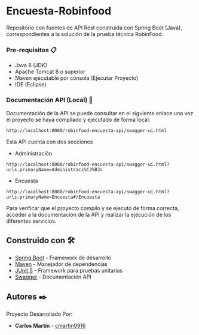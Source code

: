 # Encuesta-Robinfood
Repositorio con fuentes de API Rest construida con Spring Boot (Java), correspondientes a la solución de la prueba técnica RobinFood.

### Pre-requisitos 📋

* Java 8 (JDK)
* Apache Tomcat 8 o superior
* Maven ejecutable por consola (Ejecutar Proyecto)
* IDE (Eclipse)

### Documentación API (Local) 🔧

Documentación de la API se puede consultar en el siguiente enlace una vez el proyecto se haya compilado y ejecutado de forma local:
```
http://localhost:8080/robinfood-encuesta-api/swagger-ui.html
```
Esta API cuenta con dos secciones
* Administración
```
http://localhost:8080/robinfood-encuesta-api/swagger-ui.html?urls.primaryName=Administraci%C3%B3n
```
* Encuesta
```
http://localhost:8080/robinfood-encuesta-api/swagger-ui.html?urls.primaryName=Encuesta#/Encuesta
```
Para verificar que el proyecto compilo y se ejecutó de forma correcta, acceder a la documentación de la API y realizar la ejecución de los diferentes servicios.
  
## Construido con 🛠️

* [Spring Boot](https://spring.io/projects/spring-boot) - Framework de desarrollo
* [Maven](https://maven.apache.org/) - Manejador de dependencias
* [JUnit 5](https://junit.org/junit5/) - Framework para pruebas unitarias
* [Swagger](https://swagger.io/) - Documentación API

## Autores ✒️

Proyecto Desarrollado Por:

* **Carlos Martín** - [cmartin9916](https://github.com/cmartin9916)
